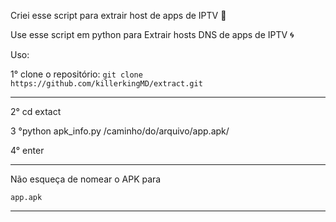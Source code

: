 Criei esse script para extrair host de apps de IPTV 👑

Use esse script em python para Extrair hosts DNS de apps de IPTV 🌀

Uso:

1° clone o repositório: `git clone 
https://github.com/killerkingMD/extract.git`
***

2° cd extact

3 °python apk_info.py /caminho/do/arquivo/app.apk/

4° enter
***

Não esqueça de nomear o APK para

`app.apk`
***